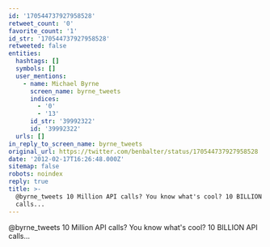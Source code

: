 ```yaml
---
id: '170544737927958528'
retweet_count: '0'
favorite_count: '1'
id_str: '170544737927958528'
retweeted: false
entities:
  hashtags: []
  symbols: []
  user_mentions:
    - name: Michael Byrne
      screen_name: byrne_tweets
      indices:
        - '0'
        - '13'
      id_str: '39992322'
      id: '39992322'
  urls: []
in_reply_to_screen_name: byrne_tweets
original_url: https://twitter.com/benbalter/status/170544737927958528
date: '2012-02-17T16:26:48.000Z'
sitemap: false
robots: noindex
reply: true
title: >-
  @byrne_tweets 10 Million API calls? You know what's cool? 10 BILLION API
  calls...
---
```


@byrne_tweets 10 Million API calls? You know what's cool? 10 BILLION API calls...